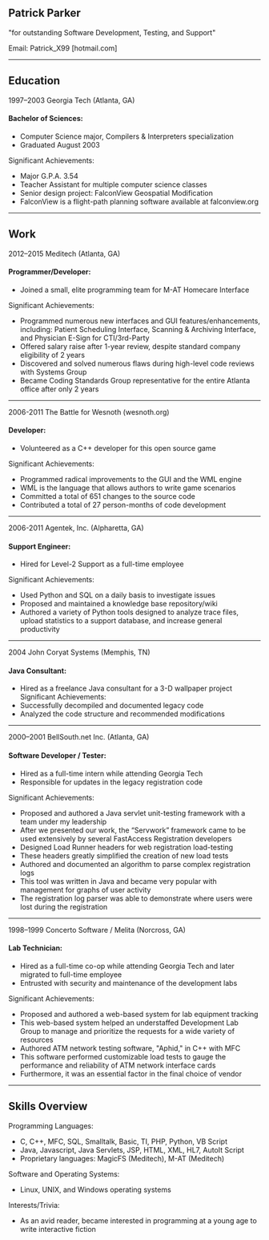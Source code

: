 ## Patrick Parker	
"for outstanding Software Development, Testing, and Support"

Email: Patrick_X99 [hotmail.com]
___

## Education
1997–2003	Georgia Tech	(Atlanta, GA)
#### Bachelor of Sciences:
* Computer Science major, Compilers & Interpreters specialization
* Graduated August 2003

Significant Achievements:
* Major G.P.A. 3.54
* Teacher Assistant for multiple computer science classes
* Senior design project: FalconView Geospatial Modification
* FalconView is a flight-path planning software available at falconview.org
___

## Work
2012–2015	Meditech	(Atlanta, GA)	
#### Programmer/Developer:
* Joined a small, elite programming team for M-AT Homecare Interface

Significant Achievements:
* Programmed numerous new interfaces and GUI features/enhancements, including: Patient Scheduling Interface, Scanning & Archiving Interface, and Physician E-Sign for CTI/3rd-Party
* Offered salary raise after 1-year review, despite standard company eligibility of 2 years
* Discovered and solved numerous flaws during high-level code reviews with Systems Group
* Became Coding Standards Group representative for the entire Atlanta office after only 2 years
___

2006-2011	The Battle for Wesnoth	(wesnoth.org)
#### Developer:
* Volunteered as a C++ developer for this open source game

Significant Achievements:
* Programmed radical improvements to the GUI and the WML engine
* WML is the language that allows authors to write game scenarios
* Committed a total of 651 changes to the source code
* Contributed a total of 27 person-months of code development
___

2006-2011	Agentek, Inc.	(Alpharetta, GA)
#### Support Engineer:
* Hired for Level-2 Support as a full-time employee

Significant Achievements:
* Used Python and SQL on a daily basis to investigate issues
* Proposed and maintained a knowledge base repository/wiki
* Authored a variety of Python tools designed to analyze trace files, upload statistics to a support database, and increase general productivity
___

2004	John Coryat Systems	   (Memphis, TN)
#### Java Consultant:
* Hired as a freelance Java consultant for a 3-D wallpaper project
Significant Achievements:
* Successfully decompiled and documented legacy code
* Analyzed the code structure and recommended modifications
___

2000–2001	BellSouth.net Inc.	(Atlanta, GA)
#### Software Developer / Tester:
* Hired as a full-time intern while attending Georgia Tech
* Responsible for updates in the legacy registration code

Significant Achievements:
* Proposed and authored a Java servlet unit-testing framework with a team under my leadership
* After we presented our work, the “Servwork” framework came to be used extensively by several FastAccess  Registration developers
* Designed Load Runner headers for web registration load-testing
* These headers greatly simplified the creation of new load tests
* Authored and documented an algorithm to parse complex registration logs
* This tool was written in Java and became very popular with management for graphs of user activity
* The registration log parser was able to demonstrate where users were lost during the registration
___

1998–1999	Concerto Software / Melita	   (Norcross, GA)
#### Lab Technician:
* Hired as a full-time co-op while attending Georgia Tech and later migrated to full-time employee
* Entrusted with security and maintenance of the development labs

Significant Achievements:
* Proposed and authored a web-based system for lab equipment tracking
* This web-based system helped an understaffed Development Lab Group to manage and prioritize the requests for a wide variety of resources
* Authored ATM network testing software, "Aphid," in C++ with MFC
* This software performed customizable load tests to gauge the performance and reliability of ATM network interface cards
* Furthermore, it was an essential factor in the final choice of vendor
___

## Skills Overview		
Programming Languages:
* C, C++, MFC, SQL, Smalltalk, Basic, TI, PHP, Python, VB Script
* Java, Javascript, Java Servlets, JSP, HTML, XML, HL7, AutoIt Script
* Proprietary languages: MagicFS (Meditech), M-AT (Meditech)

Software and Operating Systems:
* Linux, UNIX, and Windows operating systems

Interests/Trivia:
* As an avid reader, became interested in programming at a young age to write interactive fiction
